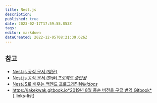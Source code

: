 ```yaml
---
title: Nest.js
description: 
published: true
date: 2023-02-17T17:59:55.853Z
tags: 
editor: markdown
dateCreated: 2022-12-05T08:21:39.626Z
---
```


## 참고

- [Nest.js 공식 문서 (영문)](https://docs.nestjs.com/)
- [Nest.js 공식 문서 (한글)*프로젝트 중단됨*](https://github.com/nestjskr/docs.nestjs.kr)
- [NestJS로 배우는 백엔드 프로그래밍*Wikidocs*](https://wikidocs.net/book/7059)
- [https://jakekwak.gitbook.io*2019년 8월 중순 버전을 구글 번역 Gitbook*](https://jakekwak.gitbook.io)
{.links-list}

